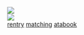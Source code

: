 ![](https://komarev.com/ghpvc/?username=hundredline&label=♰‎‎‎‎&style=pixel&color=a349a3&base=10040)  
![](https://file.garden/aDT0Ck-AL1_uKJ4P/misc/nyagam)  
[rentry](https://rentry.co/finger) ‎[matching](https://rentry.co/foam)‎ ‎‎‎‎‎[atabook](https://flux.atabook.org/)
